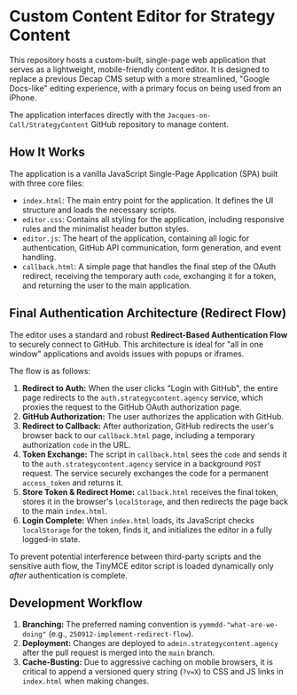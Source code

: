 # Custom Content Editor for Strategy Content

This repository hosts a custom-built, single-page web application that serves as a lightweight, mobile-friendly content editor. It is designed to replace a previous Decap CMS setup with a more streamlined, "Google Docs-like" editing experience, with a primary focus on being used from an iPhone.

The application interfaces directly with the `Jacques-on-Call/StrategyContent` GitHub repository to manage content.

## How It Works

The application is a vanilla JavaScript Single-Page Application (SPA) built with three core files:

-   `index.html`: The main entry point for the application. It defines the UI structure and loads the necessary scripts.
-   `editor.css`: Contains all styling for the application, including responsive rules and the minimalist header button styles.
-   `editor.js`: The heart of the application, containing all logic for authentication, GitHub API communication, form generation, and event handling.
-   `callback.html`: A simple page that handles the final step of the OAuth redirect, receiving the temporary auth `code`, exchanging it for a token, and returning the user to the main application.

## Final Authentication Architecture (Redirect Flow)

The editor uses a standard and robust **Redirect-Based Authentication Flow** to securely connect to GitHub. This architecture is ideal for "all in one window" applications and avoids issues with popups or iframes.

The flow is as follows:

1.  **Redirect to Auth:** When the user clicks "Login with GitHub", the entire page redirects to the `auth.strategycontent.agency` service, which proxies the request to the GitHub OAuth authorization page.
2.  **GitHub Authorization:** The user authorizes the application with GitHub.
3.  **Redirect to Callback:** After authorization, GitHub redirects the user's browser back to our `callback.html` page, including a temporary authorization `code` in the URL.
4.  **Token Exchange:** The script in `callback.html` sees the `code` and sends it to the `auth.strategycontent.agency` service in a background `POST` request. The service securely exchanges the code for a permanent `access_token` and returns it.
5.  **Store Token & Redirect Home:** `callback.html` receives the final token, stores it in the browser's `localStorage`, and then redirects the page back to the main `index.html`.
6.  **Login Complete:** When `index.html` loads, its JavaScript checks `localStorage` for the token, finds it, and initializes the editor in a fully logged-in state.

To prevent potential interference between third-party scripts and the sensitive auth flow, the TinyMCE editor script is loaded dynamically only *after* authentication is complete.

## Development Workflow

1.  **Branching:** The preferred naming convention is `yymmdd-"what-are-we-doing"` (e.g., `250912-implement-redirect-flow`).
2.  **Deployment:** Changes are deployed to `admin.strategycontent.agency` after the pull request is merged into the `main` branch.
3.  **Cache-Busting:** Due to aggressive caching on mobile browsers, it is critical to append a versioned query string (`?v=X`) to CSS and JS links in `index.html` when making changes.
